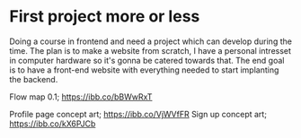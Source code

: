 # First project more or less
Doing a course in frontend and need a project which can develop during the time. The plan is to make a website from scratch, I have a personal intresset in computer hardware so it's gonna be catered towards that. The end goal is to have a front-end website with everything needed to start implanting the backend.

Flow map 0.1; https://ibb.co/bBWwRxT

Profile page concept art; https://ibb.co/VjWVfFR
Sign up concept art; https://ibb.co/kX6PJCb
